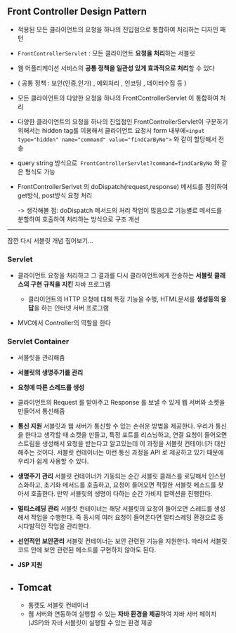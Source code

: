 ## Front Controller Design Pattern 

- 적용된 모든 클라이언트의 요청을 하나의 진입점으로 통합하여 처리하는 디자인 패턴
- `FrontControllerServlet` : 모든 클라이언트 **요청을 처리**하는 서블릿
-  웹 어플리케이션 서비스의 **공통 정책을 일관성 있게 효과적으로 처리**할 수 있다 
  - ( 공통 정책 : 보안(인증,인가) , 예외처리 , 인코딩 , 데이터수집 등 ) 
- 모든 클라이언트의 다양한 요청을 하나의 FrontControllerServlet 이 통합하여 처리
- 다양한 클라이언트의 요청을 하나의 진입점인 FrontControllerServlet이 구분하기 위해서는 hidden tag를 이용해서 클라이언트 요청시 form 내부에`<input type="hidden" name="command" value="findCarByNo">` 와 같이 할당해서 전송
- query string 방식으로` FrontControllerServlet?command=findCarByNo` 와 같은 형식도 가능





- FrontControllerSerlvet 의 doDispatch(request,response) 메서드를 정의하여 get방식, post방식 요청 처리

  -> 생각해볼 점: doDispatch 메서드의 처리 작업이 많음으로 기능별로 메서드를 분할하여 호출하여 처리하는 방식으로 구조 개선

-------

잠깐 다시 서블릿 개념 짚어보기...

### Servlet

- 클라이언트 요청을 처리하고 그 결과를 다시 클라이언트에게 전송하는 **서블릿 클래스의 구현 규칙을 지킨** 자바 프로그램
  - 클라이언트의 HTTP 요청에 대해 특정 기능을 수행, HTML문서를 **생성등의 응답**을 하는 인터넷 서버 프로그램

- MVC에서 Controller의 역할을 한다

### Servlet Container

- 서블릿을 관리해줌

- **서블릿의 생명주기를 관리**

-  **요청에 따른 스레드를 생성**

- 클라이언트의 Request 를 받아주고 Response 를 보낼 수 있게 웹 서버와 소켓을 만들어서 통신해줌

- **통신 지원**
  서블릿과 웹 서버가 통신할 수 있는 손쉬운 방법을 제공한다. 우리가 통신을 한다고 생각할 때 소켓을 만들고, 특정 포트를 리스닝하고, 연결 요청이 들어오면 스트림을 생성해서 요청을 받는다고 알고있는데 이 과정을 서블릿 컨테이너가 대신 해주는 것이다. 서블릿 컨테이너는 이런 통신 과정을 API 로 제공하고 있기 때문에 우리가 쉽게 사용할 수 있다.

- **생명주기 관리**
  서블릿 컨테이너가 기동되는 순간 서블릿 클래스를 로딩해서 인스턴스화하고, 초기화 메서드를 호출하고, 요청이 들어오면 적절한 서블릿 메소드를 찾아서 호출한다. 만약 서블릿의 생명이 다하는 순간 가비지 컬렉션을 진행한다.

- **멀티스레딩 관리**
  서블릿 컨테이너는 해당 서블릿의 요청이 들어오면 스레드를 생성해서 작업을 수행한다. 즉 동시의 여러 요청이 들어온다면 멀티스레딩 환경으로 동시다발적인 작업을 관리한다.

- **선언적인 보안관리**
  서블릿 컨테이너는 보안 관련된 기능을 지원한다. 따라서 서블릿 코드 안에 보안 관련된 메소드를 구현하지 않아도 된다.

- **JSP 지원**

- ## Tomcat

  - 톰캣도 서블릿 컨테이너
  - 웹 서버와 연동하여 실행할 수 있는 **자바 환경을 제공**하여 자바 서버 페이지(JSP)와 자바 서블릿이 실행할 수 있는 환경 제공

